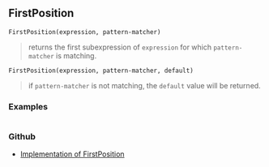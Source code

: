 ## FirstPosition

```
FirstPosition(expression, pattern-matcher)
```

> returns the first subexpression of `expression` for which `pattern-matcher` is matching.

```
FirstPosition(expression, pattern-matcher, default)
```

> if `pattern-matcher` is not matching, the `default` value will be returned.
        
### Examples

```

```

### Github

* [Implementation of FirstPosition](https://github.com/axkr/symja_android_library/blob/master/symja_android_library/matheclipse-core/src/main/java/org/matheclipse/core/builtin/ListFunctions.java#L2923) 
